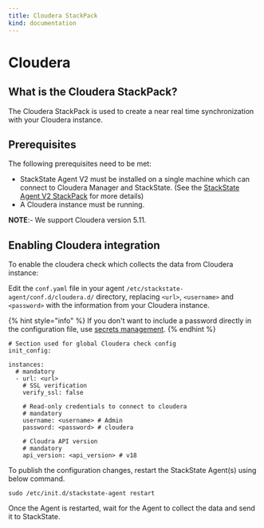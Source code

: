 ```yaml
---
title: Cloudera StackPack
kind: documentation
---
```


# Cloudera

## What is the Cloudera StackPack?

The Cloudera StackPack is used to create a near real time synchronization with your Cloudera instance.

## Prerequisites

The following prerequisites need to be met:

* StackState Agent V2 must be installed on a single machine which can connect to Cloudera Manager and StackState. \(See the [StackState Agent V2 StackPack](agent.md) for more details\)
* A Cloudera instance must be running.

**NOTE**:- We support Cloudera version 5.11.

## Enabling Cloudera integration

To enable the cloudera check which collects the data from Cloudera instance:

Edit the `conf.yaml` file in your agent `/etc/stackstate-agent/conf.d/cloudera.d/` directory, replacing `<url>`, `<username>` and `<password>` with the information from your Cloudera instance.

{% hint style="info" %}
If you don't want to include a password directly in the configuration file, use [secrets management](/configure/security/secrets_management.md).
{% endhint %}

```text
# Section used for global Cloudera check config
init_config:

instances:
  # mandatory
  - url: <url>
    # SSL verification
    verify_ssl: false    

    # Read-only credentials to connect to cloudera
    # mandatory
    username: <username> # Admin
    password: <password> # cloudera

    # Cloudra API version
    # mandatory
    api_version: <api_version> # v18
```

To publish the configuration changes, restart the StackState Agent\(s\) using below command.

```text
sudo /etc/init.d/stackstate-agent restart
```

Once the Agent is restarted, wait for the Agent to collect the data and send it to StackState.

